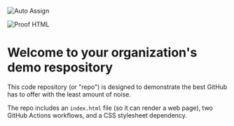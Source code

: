 ![Auto Assign](https://github.com/digi5org/demo-repository/actions/workflows/auto-assign.yml/badge.svg)

![Proof HTML](https://github.com/digi5org/demo-repository/actions/workflows/proof-html.yml/badge.svg)

# Welcome to your organization's demo respository
This code repository (or "repo") is designed to demonstrate the best GitHub has to offer with the least amount of noise.

The repo includes an `index.html` file (so it can render a web page), two GitHub Actions workflows, and a CSS stylesheet dependency.
